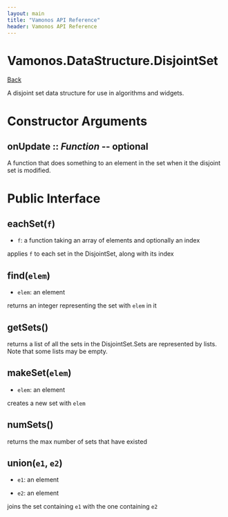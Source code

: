 ```yaml
---
layout: main
title: "Vamonos API Reference"
header: Vamonos API Reference
---
```



Vamonos.DataStructure.DisjointSet
=================================

[Back](index.html)

A disjoint set data structure for use in algorithms and widgets.


Constructor Arguments
=====================

## **onUpdate** :: *Function* -- optional

A function that does something to an element in the set when it the disjoint set is modified.




Public Interface
================

## **eachSet**(`f`)
 * `f`: a function taking an array of elements and optionally an index

applies `f` to each set in the DisjointSet, along with its index

## **find**(`elem`)
 * `elem`: an element

returns an integer representing the set with `elem` in it

## **getSets**()
returns a list of all the sets in the DisjointSet.Sets are represented by lists. Note that some lists may be empty.

## **makeSet**(`elem`)
 * `elem`: an element

creates a new set with `elem`

## **numSets**()
returns the max number of sets that have existed

## **union**(`e1`, `e2`)
 * `e1`: an element

 * `e2`: an element

joins the set containing `e1` with the one containing `e2`


